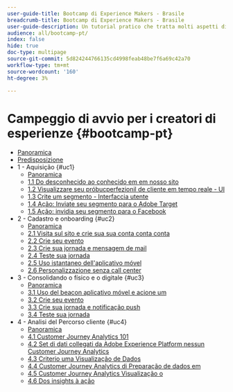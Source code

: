 ```yaml
---
user-guide-title: Bootcamp di Experience Makers - Brasile
breadcrumb-title: Bootcamp di Experience Makers - Brasile
user-guide-description: Un tutorial pratico che tratta molti aspetti di Adobe Experience Platform.
audience: all/bootcamp-pt/
index: false
hide: true
doc-type: multipage
source-git-commit: 5d824244766135cd4998feab48be7f6a69c42a70
workflow-type: tm+mt
source-wordcount: '160'
ht-degree: 3%

---
```



# Campeggio di avvio per i creatori di esperienze {#bootcamp-pt}

+ [Panoramica](/help/bootcamp-pt/overview.md)
+ [Predisposizione](/help/bootcamp-pt/prework.md)
+ 1 - Aquisição {#uc1}
   + [Panoramica](/help/bootcamp-pt/uc/uc1/uc1.md)
   + [1.1 Do desconhecido ao conhecido em em nosso sito](/help/bootcamp-pt/uc/uc1/ex1.md)
   + [1.2 Visualizzare seu próbucperfezionil de cliente em tempo reale - UI](/help/bootcamp-pt/uc/uc1/ex2.md)
   + [1.3 Crite um segmento - Interfaccia utente](/help/bootcamp-pt/uc/uc1/ex3.md)
   + [1.4 Ação: Inviate seu segmento para o Adobe Target](/help/bootcamp-pt/uc/uc1/ex4.md)
   + [1.5 Ação: invidia seu segmento para o Facebook](/help/bootcamp-pt/uc/uc1/ex5.md)
+ 2 - Cadastro e onboarding {#uc2}
   + [Panoramica](/help/bootcamp-pt/uc/uc2/uc2.md)
   + [2.1 Visita sul sito e crie sua sua conta conta conta](/help/bootcamp-pt/uc/uc2/ex1.md)
   + [2.2 Crie seu evento](/help/bootcamp-pt/uc/uc2/ex2.md)
   + [2.3 Crie sua jornada e mensagem de mail](/help/bootcamp-pt/uc/uc2/ex3.md)
   + [2.4 Teste sua jornada](/help/bootcamp-pt/uc/uc2/ex4.md)
   + [2.5 Uso istantaneo dell&#39;aplicativo móvel](/help/bootcamp-pt/uc/uc2/ex5.md)
   + [2.6 Personalizzazione senza call center](/help/bootcamp-pt/uc/uc2/ex6.md)
+ 3 - Consolidando o físico e o digitale {#uc3}
   + [Panoramica](/help/bootcamp-pt/uc/uc3/uc3.md)
   + [3.1 Uso del beacon aplicativo móvel e acione um](/help/bootcamp-pt/uc/uc3/ex1.md)
   + [3.2 Crie seu evento](/help/bootcamp-pt/uc/uc3/ex2.md)
   + [3.3 Crie sua jornada e notificação push](/help/bootcamp-pt/uc/uc3/ex3.md)
   + [3.4 Teste sua jornada](/help/bootcamp-pt/uc/uc3/ex4.md)
+ 4 - Analisi del Percorso cliente {#uc4}
   + [Panoramica](/help/bootcamp-pt/uc/uc4/uc4.md)
   + [4.1 Customer Journey Analytics 101](/help/bootcamp-pt/uc/uc4/ex1.md)
   + [4.2 Set di dati collegati da Adobe Experience Platform nessun Customer Journey Analytics](/help/bootcamp-pt/uc/uc4/ex2.md)
   + [4.3 Criterio uma Visualização de Dados](/help/bootcamp-pt/uc/uc4/ex3.md)
   + [4.4 Customer Journey Analytics di Preparação de dados em](/help/bootcamp-pt/uc/uc4/ex4.md)
   + [4.5 Customer Journey Analytics Visualização o](/help/bootcamp-pt/uc/uc4/ex5.md)
   + [4.6 Dos insights à ação](/help/bootcamp-pt/uc/uc4/ex6.md)
